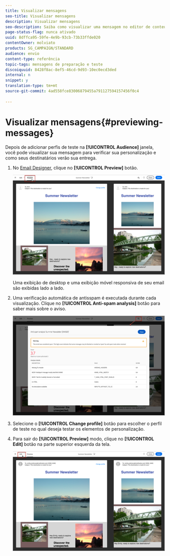 ```yaml
---
title: Visualizar mensagens
seo-title: Visualizar mensagens
description: Visualizar mensagens
seo-description: Saiba como visualizar uma mensagem no editor de conteúdo ou no Designer de email.
page-status-flag: nunca ativado
uuid: 8dffca95-59fe-4e9b-93cb-73b33ffde020
contentOwner: molviato
products: SG_CAMPAIGN/STANDARD
audience: envio
content-type: referência
topic-tags: mensagens de preparação e teste
discoiquuid: 8428f8ac-8ef5-46cd-9d93-10ec0ecd3ded
internal: n
snippet: y
translation-type: tm+mt
source-git-commit: 4ad558fce83006879455a791127594157456f0c4

---
```



# Visualizar mensagens{#previewing-messages}

Depois de adicionar perfis de teste na **[!UICONTROL Audience]** janela, você pode visualizar sua mensagem para verificar sua personalização e como seus destinatários verão sua entrega.

1. No [Email Designer](../../designing/using/overview.md), clique no **[!UICONTROL Preview]** botão.

   ![](assets/sending_preview.png)

   Uma exibição de desktop e uma exibição móvel responsiva de seu email são exibidas lado a lado.

1. Uma verificação automática de antisspam é executada durante cada visualização. Clique no **[!UICONTROL Anti-spam analysis]** botão para saber mais sobre o aviso.

   ![](assets/sending_anti-spam_analysis.png)

1. Selecione o **[!UICONTROL Change profile]** botão para escolher o perfil de teste no qual deseja testar os elementos de personalização.
1. Para sair do **[!UICONTROL Preview]** modo, clique no **[!UICONTROL Edit]** botão na parte superior esquerda da tela.

   ![](assets/sending_preview_edit.png)

